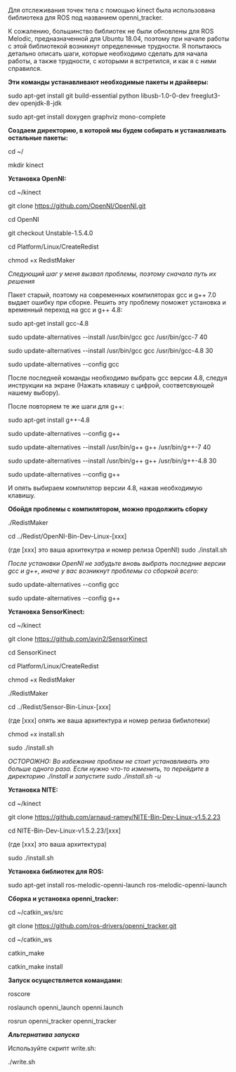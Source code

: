Для отслеживания точек тела с помощью kinect была использована библиотека для ROS  под названием openni_tracker.

К сожалению, большинство библиотек не были обновлены для ROS Melodic, предназначенной для Ubuntu 18.04, поэтому при начале работы с этой библиотекой возникнут определенные трудности. Я попытаюсь детально описать шаги, которые необходимо сделать для начала работы, а также трудности, с которыми я встретился, и как я с ними справился.


**Эти команды устанавливают необходимые пакеты и драйверы:**

sudo apt-get install git build-essential python libusb-1.0-0-dev freeglut3-dev openjdk-8-jdk

sudo apt-get install doxygen graphviz mono-complete


**Создаем директорию, в которой мы будем собирать и устанавливать остальные пакеты:**

cd ~/

mkdir kinect


**Установка OpenNI:**

cd ~/kinect

git clone https://github.com/OpenNI/OpenNI.git

cd OpenNI

git checkout Unstable-1.5.4.0

cd Platform/Linux/CreateRedist

chmod +x RedistMaker


_Следующий шаг у меня вызвал проблемы, поэтому сначала путь их решения_

Пакет старый, поэтому на современных компиляторах gcc и g++ 7.0 выдает ошибку при сборке. Решить эту проблему поможет установка и временный переход на gcc и g++ 4.8:

sudo apt-get install gcc-4.8

sudo update-alternatives --install /usr/bin/gcc gcc /usr/bin/gcc-7 40

sudo update-alternatives --install /usr/bin/gcc gcc /usr/bin/gcc-4.8 30

sudo update-alternatives --config gcc

После последней команды необходимо выбрать gcc версии 4.8, следуя инструкции на экране (Нажать клавишу с цифрой, соответсвующей нашему выбору).

После повторяем те же шаги для g++:

sudo apt-get install g++-4.8

sudo update-alternatives --config g++

sudo update-alternatives --install /usr/bin/g++ g++ /usr/bin/g++-7 40

sudo update-alternatives --install /usr/bin/g++ g++ /usr/bin/g++-4.8 30

sudo update-alternatives --config g++

И опять выбираем компилятор версии 4.8, нажав необходимую клавишу.


**Обойдя проблемы с компилятором, можно продолжить сборку**

./RedistMaker

cd ../Redist/OpenNI-Bin-Dev-Linux-[xxx] 

(где [xxx] это ваша архитекутра и номер релиза OpenNI)
sudo ./install.sh


_После установки OpenNI не забудьте вновь выбрать последние версии gcc и g++, иначе у вас возникнут проблемы со сборкой всего:_

sudo update-alternatives --config gcc

sudo update-alternatives --config g++


**Установка SensorKinect:**

cd ~/kinect

git clone https://github.com/avin2/SensorKinect

cd SensorKinect

cd Platform/Linux/CreateRedist

chmod +x RedistMaker

./RedistMaker

cd ../Redist/Sensor-Bin-Linux-[xxx] 

(где [xxx] опять же ваша архитектура и номер релиза бибилотеки)


chmod +x install.sh

sudo ./install.sh

_ОСТОРОЖНО: Во избежание проблем не стоит устанавливать это больше одного раза. Если нужно что-то изменить, то перейдите в директорию ./install и запустите sudo ./install.sh -u_


**Установка NITE:**

cd ~/kinect

git clone https://github.com/arnaud-ramey/NITE-Bin-Dev-Linux-v1.5.2.23

cd NITE-Bin-Dev-Linux-v1.5.2.23/[xxx]

(где [xxx] это ваша архитектура)


sudo ./install.sh


**Установка библиотек для ROS:**

sudo apt-get install ros-melodic-openni-launch ros-melodic-openni-launch


**Сборка и установка openni_tracker:**

cd ~/catkin_ws/src

git clone https://github.com/ros-drivers/openni_tracker.git

cd ~/catkin_ws

catkin_make

catkin_make install


**Запуск осуществляется командами:**

roscore

roslaunch openni_launch openni.launch

rosrun openni_tracker openni_tracker

_**Альтернатива запуска**_

Используйте скрипт write.sh:

./write.sh

